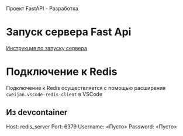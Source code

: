 Проект FastAPI - Разработка

# Запуск сервера Fast Api

[Инструкция по запуску сервера](./backend/devolopment.md)

# Подключение к Redis 

Подключение к Redis осуществляется с помощью расширения `cweijan.vscode-redis-client` в VSCode

## Из devcontainer

Host: redis_server
Port: 6379
Username: <Пусто>
Password: <Пусто>


## 

